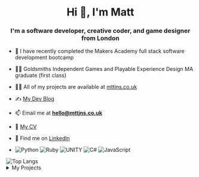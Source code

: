 <h1 align="center">Hi 👋, I'm Matt</h1>
<h3 align="center">I'm a software developer, creative coder, and game designer from London</h3>

- 🔭 I have recently completed the Makers Academy full stack software development bootcamp
- 👨‍🎓 Goldsmiths Independent Games and Playable Experience Design MA graduate (first class)
  
- 👨‍💻 All of my projects are available at [mttjns.co.uk](http://www.mttjns.co.uk)
- ✍️ [My Dev Blog](https://mttjns.bearblog.dev/)
- 📫 Email me at **hello@mttjns.co.uk**
- 📄 [My CV](https://github.com/Matt-J-Jones/CV/)
- 👔 Find me on [LinkedIn](https://linkedin.com/in/mattjosephjones)
  
 -  ![Python](https://img.shields.io/badge/python-3670A0?style=flat&logo=python&logoColor=ffdd54) ![Ruby](https://img.shields.io/badge/ruby-%23CC342D.svg?style=flat&logo=ruby&logoColor=white) ![UNITY](https://img.shields.io/badge/Unity-%2320232a.svg?style=flat&logo=unity&logoColor=white) ![C#](https://img.shields.io/badge/c%23-%23239120.svg?style=flat&logo=c-sharp&logoColor=white) ![JavaScript](https://img.shields.io/badge/javascript-%23323330.svg?style=flat&logo=javascript&logoColor=%23F7DF1E)

<div align="left">
    <img src="https://github-readme-stats.vercel.app/api/top-langs/?username=matt-j-jones&langs_count=5&layout=donut&theme=dracula&hide=HLSL,ShaderLab" alt="Top Langs">
</div>

<details>
  <summary>My Projects</summary>
  
| Name                         | Description       | Tech/tools        | Link |
| ---------------------------- | ----------------- | ----------------- | ----- |
| **The London Underground Orchestra** | A front-end web application utilising the TfL API to transform live train arrival data into an engaging and interactive audio and visual experience. The train arrival information called from the API is sonified and mapped to the underground network, where notes have been assigned to each station and instruments to each of the lines | Javascript, Tone.js, React, Node | [Live Site](https://lupo.onrender.com/) |   
| **Moangoose** | A Facebook-like full-stack CRUD web application that allows users to create accounts, post 'moans' and post comments on other ‘moans’. The information is stored on a linked database that stores user information, posts, and comments. | Javascript, MongoDB, Express, React, Node | [Github Repo](https://github.com/Matt-J-Jones/moangoose-MERN) |
| **LairBnB** | An AirBnB-Style full stack web application built in Ruby and Sinatra which allows users to create and list spaces, and to request bookings on listed spaces. | Ruby, Sinatra, Postgres,  SQL, RSpec | [Github Repo](https://github.com/pablisch/lair-bnb) |
|**Storyteller Dice**| A frontend web application that blends random probability with AI language generation. It dynamically generates six captivating images from a diverse pool of thirty-six options and leverages the GPT3.5 API to craft unique stories based on the selected images. | Javascript, JSX, React, GPT3.5 Generative Text, REST API | [Github Repo](https://github.com/Matt-J-Jones/story-dice) |
| **Me, The Machine, and Edgar** | Unity 2D Game Project in which I collaborated with a machine learning model I trained on the complete works of Edgar Allan Poe. Using the model as a collaborative partner, I created a new and unique story experience based on the works of Poe. This project aimed to provoke discussion on the concept of authorship in the era of artificial intelligence. | C#, Javascript, Python, Unity, ML5.js, P5.js, Style Transfer, Generative Text, WebGL | [Project Page](https://mttjns.co.uk/Me-The-Machine-and-Edgar) |
| **Bruno** | A physical computing project exploring anthropomorphism, using Arduino and C++ I created a small ‘robot’ that displays the symptoms of social anxieties. The aim of the project was to analyse why people attach human emotions and feelings to objects that, outwardly, display no human features. The project was displayed at the Goldsmiths ‘Mung’ midterm show. | C++, Arduino, Physical Computing | [Project Page](https://mttjns.co.uk/Bruno) |
| **Self Portrait** | A creative computing piece written in C++ using OpenFrameworks, where a digitally generated random  'noise' pattern serves as a digital mirror to explore the relationship between the artist and their art. This project questions the conventional roles by reversing the artist's position, as they become a medium through which the computer creates the final artwork. | C++, OpenFrameworks | [Project Page](https://mttjns.co.uk/SelfPortrait) |
</details>
